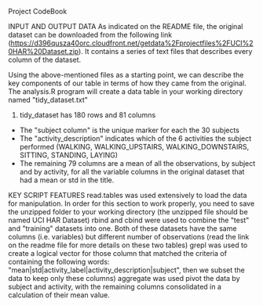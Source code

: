 Project CodeBook

INPUT AND OUTPUT DATA
As indicated on the README file, the original dataset can be downloaded from the following link (https://d396qusza40orc.cloudfront.net/getdata%2Fprojectfiles%2FUCI%20HAR%20Dataset.zip). It contains a series of text files that describes every column of the dataset. 

Using the above-mentioned files as a starting point, we can describe the key components of our table in terms of how they came from the original. The analysis.R program will create a data table in your working directory named "tidy_dataset.txt"
1) tidy_dataset has 180 rows and 81 columns
- The "subject column" is the unique marker for each the 30 subjects
- The "activity_description" indicates which of the 6 activities the subject performed (WALKING, WALKING_UPSTAIRS, WALKING_DOWNSTAIRS, SITTING, STANDING, LAYING)
- The remaining 79 columns are a mean of all the observations, by subject and by activity, for all the variable columns in the original dataset that had a mean or std in the title.

KEY SCRIPT FEATURES
read.tables was used extensively to load the data for manipulation. In order for this section to work properly, you need to save the unzipped folder to your working directory (the unzipped file should be named UCI HAR Dataset)
rbind and cbind were used to combine the "test" and "training" datasets into one. Both of these datasets have the same columns (i.e. variables) but different number of observations (read the link on the readme file for more details on these two tables)
grepl was used to create a logical vector for those column that matched the criteria of containing the following words: "mean|std|activity_label|activity_description|subject", then we subset the data to keep only these columns)
aggregate was used pivot the data by subject and activity, with the remaining columns consolidated in a calculation of their mean value.
